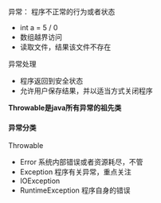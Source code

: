 异常： 程序不正常的行为或者状态
 - int a = 5 / 0
 - 数组越界访问
 - 读取文件，结果该文件不存在

异常处理
 - 程序返回到安全状态
 - 允许用户保存结果，并以适当方式关闭程序

**Throwable是java所有异常的祖先类**

#### 异常分类
Throwable
 - Error 系统内部错误或者资源耗尽，不管
 - Exception 程序有关异常，重点关注
  - IOException
  - RuntimeException 程序自身的错误 